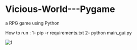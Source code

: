 # Vicious-World---Pygame
a RPG game using Python

How to run :
1- pip -r requirements.txt
2- python main_gui.py


![1](https://user-images.githubusercontent.com/47816410/140619897-91ec12ec-d1d7-47a3-b3c9-548399ce9adf.jpg)
